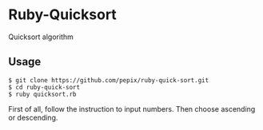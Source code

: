 # Ruby-Quicksort
Quicksort algorithm

## Usage
```
$ git clone https://github.com/pepix/ruby-quick-sort.git
$ cd ruby-quick-sort
$ ruby quicksort.rb
```

First of all, follow the instruction to input numbers. Then choose ascending or descending.
